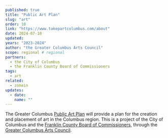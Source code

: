 ```yaml
---
published: true
title: "Public Art Plan"
slug: "art"
order: 10
link: "https://www.takepartcolumbus.com/about"
date: 2024-07-10
updated:
years: "2023-2024"
author: "the Greater Columbus Arts Council"
scope: regional # regional
partners:
  - the City of Columbus
  - the Franklin County Board of Commissioners
tags:
  - art
related:
  - zonein
updates:
  - date:
    name: ""
---
```


The Greater Columbus [Public Art Plan](https://www.takepartcolumbus.com/about) will provide a plan for the creation and placement of art in the Columbus region. This is a project of the City of Columbus and the [Franklin County Board of Commissioners](https://commissioners.franklincountyohio.gov/), through the [Greater Columbus Arts Council](https://www.gcac.org/).
